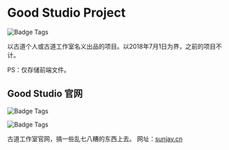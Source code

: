 
# Good Studio Project

![Badge Tags](https://img.shields.io/badge/Good_Studio-Project-cb4042.svg)

以古道个人或古道工作室名义出品的项目。以2018年7月1日为界，之前的项目不计。

PS：仅存储前端文件。


## Good Studio 官网 
![Badge Tags](https://img.shields.io/badge/build-10%25-green.svg)

![Badge Tags](https://img.shields.io/badge/Good_Studio-v1.0-cb4042.svg)

古道工作室官网，搞一些乱七八糟的东西上去。
网址：[sunjay.cn](https://sunjay.cn)